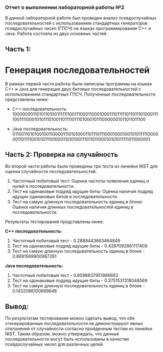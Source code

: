 ### Отчет о выполнении лабораторной работы №2
В данной лабораторной работе был проведен анализ псевдослучайных последовательностей с использованием стандартных генераторов псевдослучайных чисел (ГПСЧ) на языках программирования C++ и Java. Работа состояла из двух основных частей.

## Часть 1:
# Генерация последовательностей
В рамках первой части работы были написаны программы на языках C++ и Java для генерации двух битовых последовательностей с использованием стандартных ГПСЧ. Полученные последовательности представлены ниже:

* C++ последовательность: 10000000110101101001111111001110001100010001110111110110111010001111001111000101011101001101111011101000101110000001011011011100

* Java последовательность: 01100110101001001100001110101000110111011100010001001010111110000001101111001010111010001101010011101101100010101011111011000001

## Часть 2: Проверка на случайность
Во второй части работы были проведены три теста из линейки NIST для оценки случайности последовательностей.

1. Частотный побитовый тест: Оценка частоты появления единиц и нулей в последовательности.
2. Тест на одинаковые подряд идущие биты: Оценка наличия подряд идущих одинаковых битов в последовательности.
3. Тест на самую длинную последовательность единиц в блоке: Оценка наличия длинных последовательностей единиц в последовательности.

Результаты тестирования представлены ниже:

**C++ последовательность:**

1. Частотный побитовый тест - 0.2888443663464849
2. Тест на одинаковые подряд идущие биты - 0.4287092861117408
3. Тест на самую длинную последовательность единиц в блоке - 0.8691569900967281

**Java последовательность:**

1. Частотный побитовый тест - 0.8596837951986662
2. Тест на одинаковые подряд идущие биты - 0.3751531318048569
3. Тест на самую длинную последовательность единиц в блоке - 0.1432086100699848

## Вывод:
По результатам тестирования можно сделать вывод, что обе сгенерированные последовательности не демонстрируют явных отклонений от случайности согласно пройденным тестам из линейки NIST. Таким образом, можно утверждать, что данные последовательности могут быть использованы в качестве псевдослучайных чисел для различных целей.
